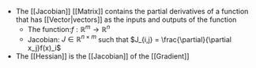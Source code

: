 - The [[Jacobian]] [[Matrix]] contains the partial derivatives of a function that has [[Vector|vectors]] as the inputs and outputs of the function
	- The function:$f:\mathbb{R}^m \to \mathbb{R}^n$ 
	- Jacobian: $J \in \mathbb{R}^{n\times m}$ such that $J_{i,j} = \frac{\partial}{\partial x_j}f(x)_i$ 
- The [[Hessian]] is the [[Jacobian]] of the [[Gradient]]